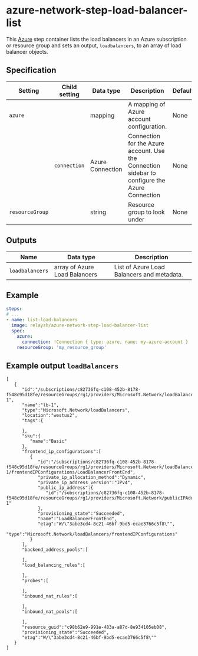 # azure-network-step-load-balancer-list

This [Azure](https://azure.microsoft.com/en-us/services/load-balancer/) step container lists the load 
balancers in an Azure subscription or resource group and sets an output, `loadbalancers`, to an array of 
load balancer objects.

## Specification

| Setting | Child setting | Data type | Description | Default | Required |
|---------|---------------|-----------|-------------|---------|----------|
| `azure` || mapping | A mapping of Azure account configuration. | None | True |
|| `connection` | Azure Connection | Connection for the Azure account. Use the Connection sidebar to configure the Azure Connection | None | True |
| `resourceGroup` || string | Resource group to look under | None | False | 

## Outputs

| Name | Data type | Description |
|------|-----------|-------------|
| `loadbalancers` | array of Azure Load Balancers | List of Azure Load Balancers and metadata. |

## Example

```yaml
steps:
# ...
- name: list-load-balancers
  image: relaysh/azure-network-step-load-balancer-list
  spec:
    azure:
      connection: !Connection { type: azure, name: my-azure-account }
    resourceGroup: 'my_resource_group' 
```

## Example output `loadBalancers`

```
[
   {
      "id":"/subscriptions/c82736fq-c108-452b-8178-f548c95d18fe/resourceGroups/rg1/providers/Microsoft.Network/loadBalancers/lb-1",
      "name":"lb-1",
      "type":"Microsoft.Network/loadBalancers",
      "location":"westus2",
      "tags":{

      },
      "sku":{
         "name":"Basic"
      },
      "frontend_ip_configurations":[
         {
            "id":"/subscriptions/c82736fq-c108-452b-8178-f548c95d18fe/resourceGroups/rg1/providers/Microsoft.Network/loadBalancers/lb-1/frontendIPConfigurations/LoadBalancerFrontEnd",
            "private_ip_allocation_method":"Dynamic",
            "private_ip_address_version":"IPv4",
            "public_ip_address":{
               "id":"/subscriptions/c82736fq-c108-452b-8178-f548c95d18fe/resourceGroups/rg1/providers/Microsoft.Network/publicIPAddresses/ip-1"
            },
            "provisioning_state":"Succeeded",
            "name":"LoadBalancerFrontEnd",
            "etag":"W/\"3abe3cd4-8c21-46bf-9bd5-ecae3766c5f8\"",
            "type":"Microsoft.Network/loadBalancers/frontendIPConfigurations"
         }
      ],
      "backend_address_pools":[

      ],
      "load_balancing_rules":[

      ],
      "probes":[

      ],
      "inbound_nat_rules":[

      ],
      "inbound_nat_pools":[

      ],
      "resource_guid":"c98b62e9-991e-483a-a87d-8e934105eb08",
      "provisioning_state":"Succeeded",
      "etag":"W/\"3abe3cd4-8c21-46bf-9bd5-ecae3766c5f8\""
   }
]
```

